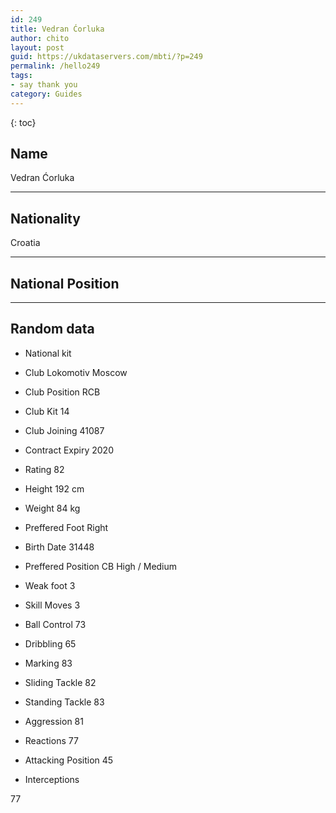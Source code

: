 ```yaml
---
id: 249
title: Vedran Ćorluka
author: chito
layout: post
guid: https://ukdataservers.com/mbti/?p=249
permalink: /hello249
tags:
- say thank you
category: Guides
---
```



{: toc}

## Name  
Vedran Ćorluka 

* * *

## Nationality  
Croatia 

* * *

## National Position 

* * *

## Random data 

  * National kit 
  * Club 
Lokomotiv Moscow 

  * Club Position 
RCB 

  * Club Kit 
14 

  * Club Joining 
41087 

  * Contract Expiry 
2020 

  * Rating 
82 

  * Height 
192 cm 

  * Weight 
84 kg 

  * Preffered Foot 
Right 

  * Birth Date 
31448 

  * Preffered Position 
CB High / Medium 

  * Weak foot 
3 

  * Skill Moves 
3 

  * Ball Control 
73 

  * Dribbling 
65 

  * Marking 
83 

  * Sliding Tackle 
82 

  * Standing Tackle 
83 

  * Aggression 
81 

  * Reactions 
77 

  * Attacking Position 
45 

  * Interceptions 

77